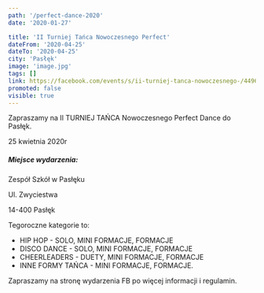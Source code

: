 ```yaml
---
path: '/perfect-dance-2020'
date: '2020-01-27'

title: 'II Turniej Tańca Nowoczesnego Perfect'
dateFrom: '2020-04-25'
dateTo: '2020-04-25'
city: 'Pasłęk'
image: 'image.jpg'
tags: []
link: https://facebook.com/events/s/ii-turniej-tanca-nowoczesnego-/449621702393738/
promoted: false
visible: true
---
```

Zapraszamy na II TURNIEJ TAŃCA Nowoczesnego Perfect Dance do Pasłęk.

25 kwietnia 2020r

##### Miejsce wydarzenia: 

Zespół Szkół w Pasłęku

Ul. Zwyciestwa

14-400 Pasłęk 

Tegoroczne kategorie to:
- HIP HOP - SOLO, MINI FORMACJE, FORMACJE
- DISCO DANCE - SOLO, MINI FORMACJE, FORMACJE
- CHEERLEADERS - DUETY, MINI FORMACJE, FORMACJE
- INNE FORMY TAŃCA - MINI FORMACJE, FORMACJE.

Zapraszamy na stronę wydarzenia FB po więcej informacji i regulamin. 